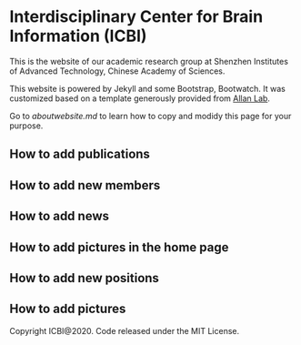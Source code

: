# Interdisciplinary Center for Brain Information (ICBI)

This is the website of our academic research group at Shenzhen Institutes of Advanced Technology, Chinese Academy of Sciences.

This website is powered by Jekyll and some Bootstrap, Bootwatch. It was customized based on a template generously provided from [Allan Lab](https://github.com/mpa139/allanlab).

Go to *aboutwebsite.md*  to learn how to copy and modidy this page for your purpose. 

## How to add publications

## How to add new members 

## How to add news 

## How to add pictures in the home page

## How to add new positions 

## How to add pictures 


Copyright ICBI@2020. Code released under the MIT License.

